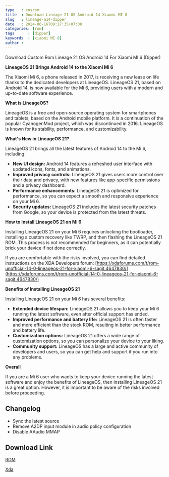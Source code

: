 ```yaml
---
type   : cusrom
title  : Download Lineage 21 OS Android 14 Xiaomi MI 8
slug   : lineage-a14-dipper
date   : 2024-06-16T09:17:35+07:00
categories: [rom]
tags      : [dipper]
keywords  : [xiaomi MI 8]
author : 
---
```


Download Custom Rom Lineage 21 OS Android 14 For Xiaomi MI 6 (Dipper)

**LineageOS 21 Brings Android 14 to the Xiaomi Mi 6**

The Xiaomi Mi 6, a phone released in 2017, is receiving a new lease on life thanks to the dedicated developers at LineageOS. LineageOS 21, based on Android 14, is now available for the Mi 6, providing users with a modern and up-to-date software experience.

**What is LineageOS?**

LineageOS is a free and open-source operating system for smartphones and tablets, based on the Android mobile platform. It is a continuation of the popular CyanogenMod project, which was discontinued in 2016. LineageOS is known for its stability, performance, and customizability.

**What's New in LineageOS 21?**

LineageOS 21 brings all the latest features of Android 14 to the Mi 6, including:

* **New UI design:** Android 14 features a refreshed user interface with updated icons, fonts, and animations.
* **Improved privacy controls:** LineageOS 21 gives users more control over their data and privacy, with new features like app-specific permissions and a privacy dashboard.
* **Performance enhancements:** LineageOS 21 is optimized for performance, so you can expect a smooth and responsive experience on your Mi 6.
* **Security updates:** LineageOS 21 includes the latest security patches from Google, so your device is protected from the latest threats.

**How to Install LineageOS 21 on Mi 6**

Installing LineageOS 21 on your Mi 6 requires unlocking the bootloader, installing a custom recovery like TWRP, and then flashing the LineageOS 21 ROM. This process is not recommended for beginners, as it can potentially brick your device if not done correctly.

If you are comfortable with the risks involved, you can find detailed instructions on the XDA Developers forum: 
[https://xdaforums.com/t/rom-unofficial-14-0-lineageos-21-for-xiaomi-6-sagit.4647830/](https://xdaforums.com/t/rom-unofficial-14-0-lineageos-21-for-xiaomi-6-sagit.4647830/)

**Benefits of Installing LineageOS 21**

Installing LineageOS 21 on your Mi 6 has several benefits:

* **Extended device lifespan:** LineageOS 21 allows you to keep your Mi 6 running the latest software, even after official support has ended.
* **Improved performance and battery life:** LineageOS 21 is often faster and more efficient than the stock ROM, resulting in better performance and battery life.
* **Customization options:** LineageOS 21 offers a wide range of customization options, so you can personalize your device to your liking.
* **Community support:** LineageOS has a large and active community of developers and users, so you can get help and support if you run into any problems.

**Overall**

If you are a Mi 6 user who wants to keep your device running the latest software and enjoy the benefits of LineageOS, then installing LineageOS 21 is a great option. However, it is important to be aware of the risks involved before proceeding.

## Changelog
- Sync the latest source
- Remove A2DP input module in audio policy configuration
- Disable AAudio MMAP

## Download Link
[ROM](https://sourceforge.net/projects/crdroid/files/sagit/10.x/)

[Xda](https://xdaforums.com/t/rom-official-14-0-crdroid-for-xiaomi-6-sagit.4669433)


